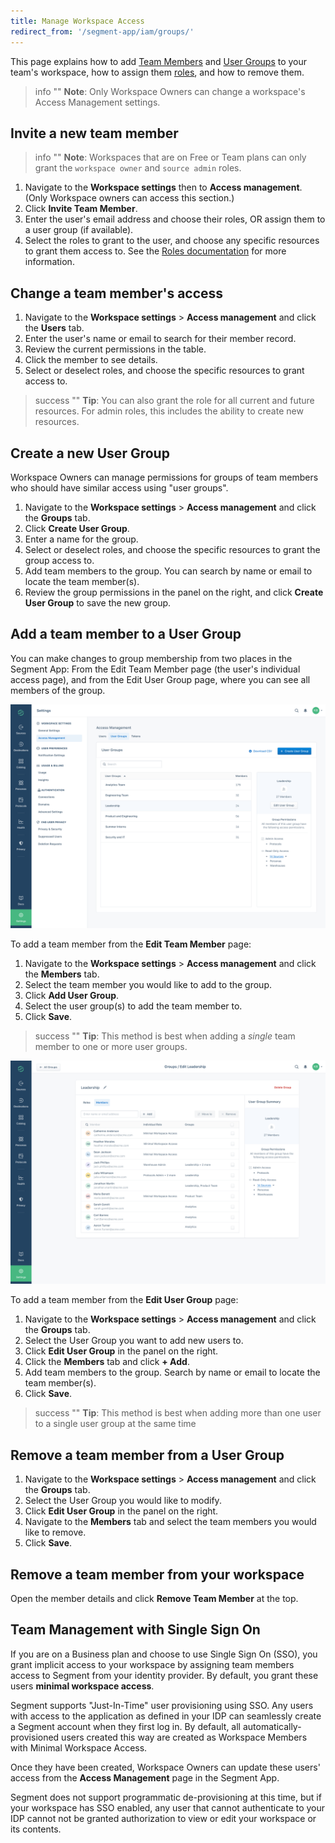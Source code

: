 ```yaml
---
title: Manage Workspace Access
redirect_from: '/segment-app/iam/groups/'
---
```


This page explains how to add [Team Members](/docs/segment-app/iam/concepts/#team-members) and [User Groups](/docs/segment-app/iam/concepts/#user-groups/) to your team's workspace, how to assign them [roles](/docs/segment-app/iam/concepts/#roles/), and how to remove them.

> info ""
> **Note**: Only Workspace Owners can change a workspace's Access Management settings.

## Invite a new team member

> info ""
> **Note**: Workspaces that are on Free or Team plans can only grant the `workspace owner` and `source admin` roles.

1. Navigate to the **Workspace settings** then to **Access management**. (Only Workspace owners can access this section.)
2. Click **Invite Team Member**.
3. Enter the user's email address and choose their roles, OR assign them to a user group (if available).
4. Select the roles to grant to the user, and choose any specific resources to grant them access to. See the [Roles documentation](/docs/segment-app/iam/roles/) for more information.

## Change a team member's access

1. Navigate to the **Workspace settings** > **Access management** and click the **Users** tab.
2. Enter the user's name or email to search for their member record.
2. Review the current permissions in the table.
3. Click the member to see details.
4. Select or deselect roles, and choose the specific resources to grant access to.

> success ""
> **Tip**: You can also grant the role for all current and future resources. For admin roles, this includes the ability to create new resources.

## Create a new User Group

Workspace Owners can manage permissions for groups of team members who should have similar access using "user groups".

1. Navigate to the **Workspace settings** > **Access management** and click the **Groups** tab.
2. Click **Create User Group**.
3. Enter a name for the group.
4. Select or deselect roles, and choose the specific resources to grant the group access to.
5. Add team members to the group.
   You can search by name or email to locate the team member(s).
6. Review the group permissions in the panel on the right, and click **Create User Group** to save the new group.

## Add a team member to a User Group

You can make changes to group membership from two places in the Segment App: From the Edit Team Member page (the user's individual access page), and from the Edit User Group page, where you can see all members of the group.

![](images/user-group-overview.png)

To add a team member from the **Edit Team Member** page:
1. Navigate to the **Workspace settings** > **Access management** and click the **Members** tab.
2. Select the team member you would like to add to the group.
3. Click **Add User Group**.
4. Select the user group(s) to add the team member to.
5. Click **Save**.

> success ""
> **Tip**: This method is best when adding a *single* team member to one or more user groups.

![](images/user-group-members.png)

To add a team member from the **Edit User Group** page:
1. Navigate to the **Workspace settings** > **Access management** and click the **Groups** tab.
2. Select the User Group you want to add new users to.
3. Click **Edit User Group** in the panel on the right.
4. Click the **Members** tab and click **+ Add**.
5. Add team members to the group. Search by name or email to locate the team member(s).
6. Click **Save**.

> success ""
> **Tip**: This method is best when adding more than one user to a single user group at the same time

## Remove a team member from a User Group

1. Navigate to the **Workspace settings** > **Access management** and click the **Groups** tab.
2. Select the User Group you would like to modify.
3. Click **Edit User Group** in the panel on the right.
4. Navigate to the **Members** tab and select the team members you would like to remove.
5. Click **Save**.

## Remove a team member from your workspace

Open the member details and click **Remove Team Member** at the top.

## Team Management with Single Sign On

If you are on a Business plan and choose to use Single Sign On (SSO), you grant implicit access to your workspace by assigning team members access to Segment from your identity provider. By default, you grant these users **minimal workspace access**.

Segment supports "Just-In-Time" user provisioning using SSO. Any users with access to the application as defined in your IDP can seamlessly create a Segment account when they first log in. By default, all automatically-provisioned users created this way are created as Workspace Members with Minimal Workspace Access.

Once they have been created, Workspace Owners can update these users' access from the **Access Management** page in the Segment App.

Segment does not support programmatic de-provisioning at this time, but if your workspace has SSO enabled, any user that cannot authenticate to your IDP cannot not be granted authorization to view or edit your workspace or its contents.
